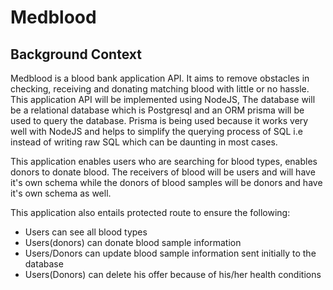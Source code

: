 # Medblood

## Background Context
Medblood is a blood bank application API. It aims to remove obstacles in checking, receiving and donating matching blood with little or no hassle.
This application API will be implemented using NodeJS, The database will be a relational database which is Postgresql and an ORM prisma will be used to query the database. Prisma is being used because it works very well with NodeJS and helps to simplify the querying process of SQL i.e instead of writing raw SQL which can be daunting in most cases.

This application enables users who are searching for blood types, enables donors to donate blood. The receivers of blood will be users and will have it's own schema while the donors of blood samples will be donors and have it's own schema as well.

This application also entails protected route to ensure the following:
- Users can see all blood types
- Users(donors) can donate blood sample information
- Users/Donors can update blood sample information sent initially to the database
- Users(Donors) can delete his offer because of his/her health conditions